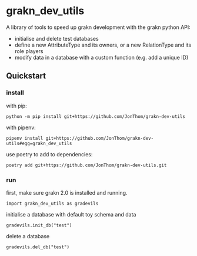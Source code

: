 # grakn_dev_utils

A library of tools to speed up grakn development with the grakn python API:
* initialise and delete test databases
* define a new AttributeType and its owners, or a new RelationType and its role players 
* modify data in a database with a custom function (e.g. add a unique ID)

## Quickstart

### install

with pip:

```
python -m pip install git+https://github.com/JonThom/grakn-dev-utils
```

with pipenv:

```
pipenv install git+https://github.com/JonThom/grakn-dev-utils#egg=grakn_dev_utils
```

use poetry to add to dependencies:

```
poetry add git+https://github.com/JonThom/grakn-dev-utils.git
```

### run

first, make sure grakn 2.0 is installed and running. 

```
import grakn_dev_utils as gradevils
```

initialise a database with default toy schema and data

```
gradevils.init_db("test")
```

delete a database

```
gradevils.del_db("test")
```
